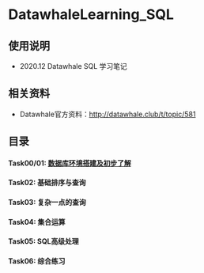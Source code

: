 # DatawhaleLearning_SQL
## 使用说明

- 2020.12 Datawhale SQL 学习笔记

## 相关资料

- Datawhale官方资料：http://datawhale.club/t/topic/581

## 目录

#### Task00/01: [数据库环境搭建及初步了解]()

#### Task02: 基础排序与查询

#### Task03: 复杂一点的查询

#### Task04: 集合运算

#### Task05: SQL高级处理

#### Task06: 综合练习



